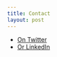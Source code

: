 ```yaml
---
title: Contact
layout: post
---
```


- [On Twitter](https://twitter.com/distractable)
- [Or LinkedIn](https://linkedin.com/in/ceedon)
